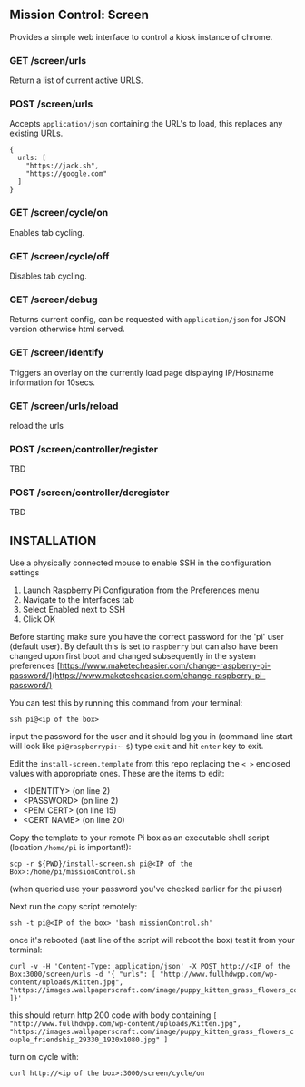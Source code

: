 ## Mission Control: Screen 

Provides a simple web interface to control a kiosk instance of chrome. 

### GET /screen/urls
Return a list of current active URLS. 

### POST /screen/urls
Accepts `application/json` containing the URL's to load, this replaces any existing URLs. 
```
{
  urls: [
    "https://jack.sh",
    "https://google.com"
  ]
}
```

### GET /screen/cycle/on
Enables tab cycling.

### GET /screen/cycle/off
Disables tab cycling.

### GET /screen/debug
Returns current config, can be requested with `application/json` for JSON version otherwise html served.

### GET /screen/identify
Triggers an overlay on the currently load page displaying IP/Hostname information for 10secs.

### GET /screen/urls/reload
reload the urls

### POST /screen/controller/register
TBD

### POST /screen/controller/deregister
TBD

## INSTALLATION

Use a physically connected mouse to enable SSH in the configuration settings
1. Launch Raspberry Pi Configuration from the Preferences menu
2. Navigate to the Interfaces tab
3. Select Enabled next to SSH
4. Click OK

Before starting make sure you have the correct password for the 'pi' user (default user). By default this is set to `raspberry` but can also have been changed upon first boot and changed subsequently in the system preferences [https://www.maketecheasier.com/change-raspberry-pi-password/](https://www.maketecheasier.com/change-raspberry-pi-password/)

You can test this by running this command from your terminal:
```
ssh pi@<ip of the box>
```
input the password for the user and it should log you in (command line start will look like `pi@raspberrypi:~ $`)
type `exit` and hit `enter` key to exit.

Edit the `install-screen.template` from this repo replacing the `< >` enclosed values with appropriate ones.
These are the items to edit:
- \<IDENTITY\> (on line 2)
- \<PASSWORD\> (on line 2)
- \<PEM CERT\> (on line 15)
- \<CERT NAME\> (on line 20)

Copy the template to your remote Pi box as an executable shell script (location `/home/pi` is important!):

```
scp -r ${PWD}/install-screen.sh pi@<IP of the Box>:/home/pi/missionControl.sh
```
(when queried use your password you've checked earlier for the pi user)

Next run the copy script remotely:

```
ssh -t pi@<IP of the box> 'bash missionControl.sh'
```

once it's rebooted (last line of the script will reboot the box) test it from your terminal:

```
curl -v -H 'Content-Type: application/json' -X POST http://<IP of the Box:3000/screen/urls -d '{ "urls": [ "http://www.fullhdwpp.com/wp-content/uploads/Kitten.jpg", "https://images.wallpaperscraft.com/image/puppy_kitten_grass_flowers_couple_friendship_29330_1920x1080.jpg" ]}'
```

this should return http 200 code with body containing `[ "http://www.fullhdwpp.com/wp-content/uploads/Kitten.jpg", "https://images.wallpaperscraft.com/image/puppy_kitten_grass_flowers_couple_friendship_29330_1920x1080.jpg" ]`

turn on cycle with:

```
curl http://<ip of the box>:3000/screen/cycle/on
```
